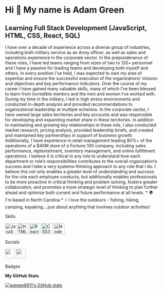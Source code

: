 Hi 👋 My name is Adam Green 
===========================  

Learning Full Stack Development (JavaScript, HTML, CSS, React, SQL) 
-------------------------------------------------------------------  

I have over a decade of experience across a diverse group of industries, including both military service as an Army officer, as well as sales and operations experience in the corporate sector. In the preponderance of these roles, I have led teams ranging from sizes of two to 120+ personnel and I have a passion for leading teams and developing both myself and others. In every position I’ve held, I was expected to own my area of expertise and ensure the successful execution of the organizations’ mission and objectives and key performance indicators. Over the course of my career I have gained many valuable skills, many of which I’ve been blessed to learn from incredible mentors and the men and women I’ve worked with. During my time in the military, I led in high stress environments and conducted in-depth analysis and provided recommendations to organizational leadership at multiple echelons. In the corporate sector, I have owned large sales territories and key accounts and was responsible for developing and expanding market share in these territories. In addition to maintaining and growing key relationships in these role, I also conducted market research, pricing analysis, provided leadership briefs, and created and maintained key partnerships in support of business growth. Additionally, I have experience in retail management leading 80%+ of the operations of a $40M store of a Fortune 100 company, including sales performance, replenishment, inventory management, and online fulfillment operations. I believe it is critical in any role to understand how each department or role’s responsibilities contributes to the overall organization’s success and I take a very systems-thinking approach to any role that I do. I believe this not only enables a greater level of understanding and success for the role each employee conducts, but additionally enables professionals to be more proactive in critical thinking and problem solving, fosters greater collaboration, and promotes a more strategic level of thinking to plan further ahead and optimize both current and future performance at all levels.  * 🌍  I'm based in North Carolina * ⚡  I love the outdoors - fishing, hiking, camping, kayaking….just about anything that involves outdoor activities!

Skills  

<p align="left"> <a href="https://developer.mozilla.org/en-US/docs/Web/JavaScript" target="_blank" rel="noreferrer"><img src="https://raw.githubusercontent.com/danielcranney/readme-generator/main/public/icons/skills/javascript-colored.svg" width="36" height="36" alt="JavaScript" /></a> <a href="https://developer.mozilla.org/en-US/docs/Glossary/HTML5" target="_blank" rel="noreferrer"><img src="https://raw.githubusercontent.com/danielcranney/readme-generator/main/public/icons/skills/html5-colored.svg" width="36" height="36" alt="HTML5" /></a> <a href="https://reactjs.org/" target="_blank" rel="noreferrer"><img src="https://raw.githubusercontent.com/danielcranney/readme-generator/main/public/icons/skills/react-colored.svg" width="36" height="36" alt="React" /></a> <a href="https://www.w3.org/TR/CSS/#css" target="_blank" rel="noreferrer"><img src="https://raw.githubusercontent.com/danielcranney/readme-generator/main/public/icons/skills/css3-colored.svg" width="36" height="36" alt="CSS3" /></a> <a href="https://nodejs.org/en/" target="_blank" rel="noreferrer"><img src="https://raw.githubusercontent.com/danielcranney/readme-generator/main/public/icons/skills/nodejs-colored.svg" width="36" height="36" alt="NodeJS" /></a> </p> 

Socials  <p align="left"> <a href="https://www.github.com/agreen8911" target="_blank" rel="noreferrer"><img src="https://raw.githubusercontent.com/danielcranney/readme-generator/main/public/icons/socials/github.svg" width="32" height="32" /></a> <a href="https://www.linkedin.com/in/agreen01" target="_blank" rel="noreferrer"><img src="https://raw.githubusercontent.com/danielcranney/readme-generator/main/public/icons/socials/linkedin.svg" width="32" height="32" /></a></p>

Badges

<b>My GitHub Stats</b>

<a href="http://www.github.com/agreen8911"><img src="https://github-readme-stats.vercel.app/api?username=agreen8911&show_icons=true&hide=&count_private=true&title_color=0891b2&text_color=ffffff&icon_color=0891b2&bg_color=1c1917&hide_border=true&show_icons=true" alt="agreen8911's GitHub stats" /></a>
